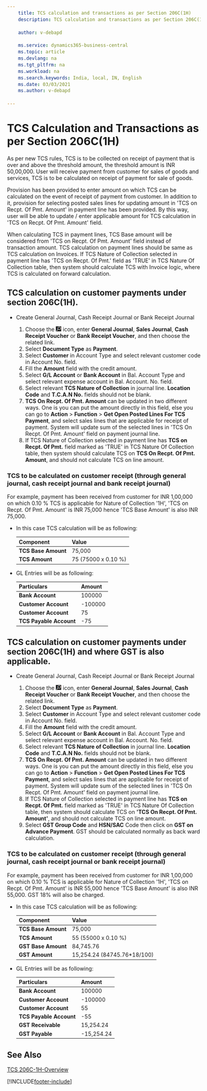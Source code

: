 ```yaml
---
    title: TCS calculation and transactions as per Section 206C(1H)
    description: TCS calculation and transactions as per Section 206C(1H)

    author: v-debapd

    ms.service: dynamics365-business-central
    ms.topic: article
    ms.devlang: na
    ms.tgt_pltfrm: na
    ms.workload: na
    ms.search.keywords: India, local, IN, English
    ms.date: 03/03/2021
    ms.author: v-debapd

---
```

# TCS Calculation and Transactions as per Section 206C(1H)



As per new TCS rules, TCS is to be collected on receipt of payment that is over and above the threshold amount, the threshold amount is INR 50,00,000. User will receive payment from customer for sales of goods and services, TCS is to be calculated on receipt of payment for sale of goods.

Provision has been provided to enter amount on which TCS can be calculated on the event of receipt of payment from customer. In addition to it, provision for selecting posted sales lines for updating amount in 'TCS on Recpt. Of Pmt. Amount' in payment line has been provided. By this way, user will be able to update / enter applicable amount for TCS calculation in 'TCS on Recpt. Of Pmt. Amount' field.

When calculating TCS in payment lines, TCS Base amount will be considered from 'TCS on Recpt. Of Pmt. Amount' field instead of transaction amount. TCS calculation on payment lines should be same as TCS calculation on Invoices. If TCS Nature of Collection selected in payment line has 'TCS on Recpt. Of Pmt.' field as 'TRUE' in TCS Nature Of Collection table, then system should calculate TCS with Invoice logic, where TCS is calculated on forward calculation.


## TCS calculation on customer payments under section 206C(1H).

- Create General Journal, Cash Receipt Journal or Bank Receipt Journal

  1. Choose the ![Search for Page or Report](image/search_small.png "Search for Page or Report icon") icon, enter **General Journal**, **Sales Journal**, **Cash Receipt Voucher** or **Bank Receipt Voucher**, and then choose the related link.
  2. Select **Document Type** as **Payment**.
  3. Select **Customer** in Account Type and select relevant customer code in Account No. field.
  4. Fill the **Amount** field with the credit amount.
  5. Select **G/L Account** or **Bank Account** in Bal. Account Type and select relevant expense account in Bal. Account. No. field.
  6. Select relevant **TCS Nature of Collection** in journal line. **Location Code** and **T.C.A.N No.** fields should not be blank.
  7. **TCS On Recpt. Of Pmt. Amount** can be updated in two different ways. One is you can put the amount directly in this field, else you can go to **Action** > **Function** > **Get Open Posted Lines For TCS Payment**, and select sales lines that are applicable for receipt of payment. System will update sum of the selected lines in 'TCS On Recpt. Of Pmt. Amount' field on payment journal line.
  8. If TCS Nature of Collection selected in payment line has **TCS on Recpt. Of Pmt.** field marked as 'TRUE' in TCS Nature Of Collection table, then system should calculate TCS on **TCS On Recpt. Of Pmt. Amount**, and should not calculate TCS on line amount.


### TCS to be calculated on customer receipt (through general journal, cash receipt journal and bank receipt journal)

For example, payment has been received from customer for INR 1,00,000 on which 0.10 % TCS is applicable for Nature of Collection '1H', 'TCS on Recpt. Of Pmt. Amount' is INR 75,000 hence 'TCS Base Amount' is also INR 75,000.
  
  - In this case TCS calculation will be as following:

    |Component|Value|
    |----------------------------------|---------------------------------------|  
    |**TCS Base Amount**|75,000|  
    |**TCS Amount**|75 (75000 x 0.10 %)|

  - GL Entries will be as following:
     
    |Particulars|Amount|
    |----------------------------------|---------------------------------------|  
    |**Bank Account**|100000|
    |**Customer Account**|-100000|
    |**Customer Account**|75|
    |**TCS Payable Account**|-75|
    
## TCS calculation on customer payments under section 206C(1H) and where GST is also applicable.

- Create General Journal, Cash Receipt Journal or Bank Receipt Journal

  1. Choose the ![Search for Page or Report](image/search_small.png "Search for Page or Report icon") icon, enter **General Journal**, **Sales Journal**, **Cash Receipt Voucher** or **Bank Receipt Voucher**, and then choose the related link.
  2. Select **Document Type** as **Payment**.
  3. Select **Customer** in Account Type and select relevant customer code in Account No. field.
  4. Fill the **Amount** field with the credit amount.
  5. Select **G/L Account** or **Bank Account** in Bal. Account Type and select relevant expense account in Bal. Account. No. field.
  6. Select relevant **TCS Nature of Collection** in journal line. **Location Code** and **T.C.A.N No.** fields should not be blank.
  7. **TCS On Recpt. Of Pmt. Amount** can be updated in two different ways. One is you can put the amount directly in this field, else you can go to **Action** > **Function** > **Get Open Posted Lines For TCS Payment**, and select sales lines that are applicable for receipt of payment. System will update sum of the selected lines in 'TCS On Recpt. Of Pmt. Amount' field on payment journal line.
  8. If TCS Nature of Collection selected in payment line has **TCS on Recpt. Of Pmt.** field marked as 'TRUE' in TCS Nature Of Collection table, then system should calculate TCS on **'TCS On Recpt. Of Pmt. Amount'**, and should not calculate TCS on line amount.
  9. Select **GST Group Code** and **HSN/SAC** Code then click on **GST on Advance Payment**. GST should be calculated normally as back ward calculation.

### TCS to be calculated on customer receipt (through general journal, cash receipt journal or bank receipt journal)

For example, payment has been received from customer for INR 1,00,000 on which 0.10 % TCS is applicable for Nature of Collection '1H', 'TCS on Recpt. Of Pmt. Amount' is INR 55,000 hence 'TCS Base Amount' is also INR 55,000. GST 18% will also be charged.
  
  - In this case TCS calculation will be as following:

    |Component|Value|
    |----------------------------------|---------------------------------------|
    |**TCS Base Amount**|75,000|  
    |**TCS Amount**|55 (55000 x 0.10 %)|
    |**GST Base Amount**|84,745.76|
    |**GST Amount**|15,254.24 (84745.76*18/100)|

  - GL Entries will be as following:
     
    |Particulars|Amount|
    |----------------------------------|---------------------------------------|
    |**Bank Account**|100000|
    |**Customer Account**|-100000|
    |**Customer Account**|55|
    |**TCS Payable Account**|-55|
    |**GST Receivable**|15,254.24|
    |**GST Payable**|-15,254.24|






## See Also 
[TCS 206C-1H-Overview](TCS-206C-1H-Overview.md)









[!INCLUDE[footer-include](../../includes/footer-banner.md)]